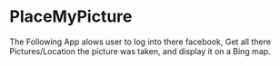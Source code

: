 # PlaceMyPicture
The Following App alows user to log into there facebook, Get all there Pictures/Location the picture was taken,
and display it on a Bing map.
